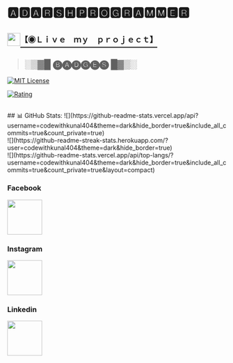 # 🅰🅳🅰🆁🆂🅷🅿🆁🅾🅶🆁🅰🅼🅼🅴🆁
### <h2><img src="https://encrypted-tbn0.gstatic.com/images?q=tbn:ANd9GcRaaojFlroBSalocaNyVBopAikJ7-lIdcWwYQ&usqp=CAU" width="30px"><a href="https://adarshprogrammer.github.io/My-Projects/"><sup>【&#9673;Ｌｉｖｅ　ｍｙ　ｐｒｏｊｅｃｔ】<sup></a></h2>

>## ░▒▓█ 🅑🅐🅓🅖🅔🅢 █▓▒░


[![MIT License](https://img.shields.io/badge/License-MIT-green.svg)](https://github.com/adarshprogrammer/Our-Projects/blob/main/LICENSE)

[![Rating](https://img.shields.io/amo/stars/dustman)](https://github.com/adarshprogrammer)

<br>
## 📊 GitHub Stats:
![](https://github-readme-stats.vercel.app/api?username=codewithkunal404&theme=dark&hide_border=true&include_all_commits=true&count_private=true)<br/>
![](https://github-readme-streak-stats.herokuapp.com/?user=codewithkunal404&theme=dark&hide_border=true)<br/>
![](https://github-readme-stats.vercel.app/api/top-langs/?username=codewithkunal404&theme=dark&hide_border=true&include_all_commits=true&count_private=true&layout=compact)
<br>

### Facebook
<a href="https://www.facebook.com/adarshkumarx1/"><img src="https://cdn-icons-png.flaticon.com/512/733/733547.png" width="80px" ></a>
### Instagram
<a href="https://www.instagram.com/adarshkumarx1/"><img src="https://user-images.githubusercontent.com/100017142/167457597-ea4c2116-a22d-45ac-b599-b6b0e0a1713d.png" width="80px" ></a>
### Linkedin
<a href="https://www.linkedin.com/in/adarsh-kumar-1b2655195/"><img src="https://user-images.githubusercontent.com/100017142/167456810-52e32d33-d43c-4934-9b7d-1b69866088a3.png" width="80px" ></a>


